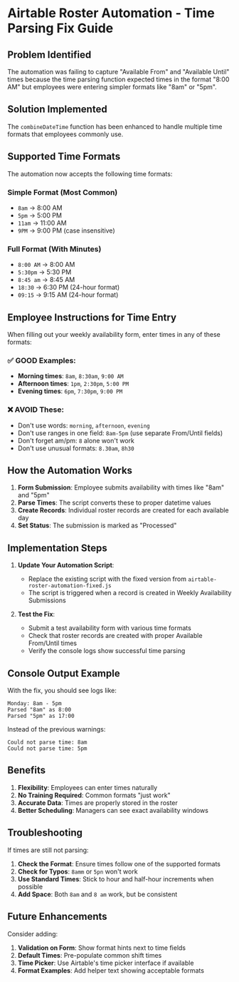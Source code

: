 # Airtable Roster Automation - Time Parsing Fix Guide

## Problem Identified
The automation was failing to capture "Available From" and "Available Until" times because the time parsing function expected times in the format "8:00 AM" but employees were entering simpler formats like "8am" or "5pm".

## Solution Implemented
The `combineDateTime` function has been enhanced to handle multiple time formats that employees commonly use.

## Supported Time Formats

The automation now accepts the following time formats:

### Simple Format (Most Common)
- `8am` → 8:00 AM
- `5pm` → 5:00 PM  
- `11am` → 11:00 AM
- `9PM` → 9:00 PM (case insensitive)

### Full Format (With Minutes)
- `8:00 AM` → 8:00 AM
- `5:30pm` → 5:30 PM
- `8:45 am` → 8:45 AM
- `18:30` → 6:30 PM (24-hour format)
- `09:15` → 9:15 AM (24-hour format)

## Employee Instructions for Time Entry

When filling out your weekly availability form, enter times in any of these formats:

### ✅ GOOD Examples:
- **Morning times**: `8am`, `8:30am`, `9:00 AM`
- **Afternoon times**: `1pm`, `2:30pm`, `5:00 PM`
- **Evening times**: `6pm`, `7:30pm`, `9:00 PM`

### ❌ AVOID These:
- Don't use words: `morning`, `afternoon`, `evening`
- Don't use ranges in one field: `8am-5pm` (use separate From/Until fields)
- Don't forget am/pm: `8` alone won't work
- Don't use unusual formats: `8.30am`, `8h30`

## How the Automation Works

1. **Form Submission**: Employee submits availability with times like "8am" and "5pm"
2. **Parse Times**: The script converts these to proper datetime values
3. **Create Records**: Individual roster records are created for each available day
4. **Set Status**: The submission is marked as "Processed"

## Implementation Steps

1. **Update Your Automation Script**:
   - Replace the existing script with the fixed version from `airtable-roster-automation-fixed.js`
   - The script is triggered when a record is created in Weekly Availability Submissions

2. **Test the Fix**:
   - Submit a test availability form with various time formats
   - Check that roster records are created with proper Available From/Until times
   - Verify the console logs show successful time parsing

## Console Output Example

With the fix, you should see logs like:
```
Monday: 8am - 5pm
Parsed "8am" as 8:00
Parsed "5pm" as 17:00
```

Instead of the previous warnings:
```
Could not parse time: 8am
Could not parse time: 5pm
```

## Benefits

1. **Flexibility**: Employees can enter times naturally
2. **No Training Required**: Common formats "just work"
3. **Accurate Data**: Times are properly stored in the roster
4. **Better Scheduling**: Managers can see exact availability windows

## Troubleshooting

If times are still not parsing:

1. **Check the Format**: Ensure times follow one of the supported formats
2. **Check for Typos**: `8amm` or `5pn` won't work
3. **Use Standard Times**: Stick to hour and half-hour increments when possible
4. **Add Space**: Both `8am` and `8 am` work, but be consistent

## Future Enhancements

Consider adding:
1. **Validation on Form**: Show format hints next to time fields
2. **Default Times**: Pre-populate common shift times
3. **Time Picker**: Use Airtable's time picker interface if available
4. **Format Examples**: Add helper text showing acceptable formats 